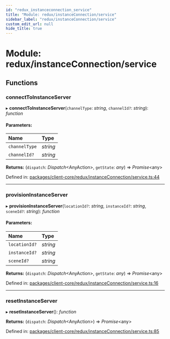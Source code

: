 ```yaml
---
id: "redux_instanceconnection_service"
title: "Module: redux/instanceConnection/service"
sidebar_label: "redux/instanceConnection/service"
custom_edit_url: null
hide_title: true
---
```


# Module: redux/instanceConnection/service

## Functions

### connectToInstanceServer

▸ **connectToInstanceServer**(`channelType`: *string*, `channelId?`: *string*): *function*

#### Parameters:

Name | Type |
:------ | :------ |
`channelType` | *string* |
`channelId?` | *string* |

**Returns:** (`dispatch`: *Dispatch*<AnyAction\>, `getState`: *any*) => *Promise*<any\>

Defined in: [packages/client-core/redux/instanceConnection/service.ts:44](https://github.com/xr3ngine/xr3ngine/blob/66a84a950/packages/client-core/redux/instanceConnection/service.ts#L44)

___

### provisionInstanceServer

▸ **provisionInstanceServer**(`locationId?`: *string*, `instanceId?`: *string*, `sceneId?`: *string*): *function*

#### Parameters:

Name | Type |
:------ | :------ |
`locationId?` | *string* |
`instanceId?` | *string* |
`sceneId?` | *string* |

**Returns:** (`dispatch`: *Dispatch*<AnyAction\>, `getState`: *any*) => *Promise*<any\>

Defined in: [packages/client-core/redux/instanceConnection/service.ts:16](https://github.com/xr3ngine/xr3ngine/blob/66a84a950/packages/client-core/redux/instanceConnection/service.ts#L16)

___

### resetInstanceServer

▸ **resetInstanceServer**(): *function*

**Returns:** (`dispatch`: *Dispatch*<AnyAction\>) => *Promise*<any\>

Defined in: [packages/client-core/redux/instanceConnection/service.ts:85](https://github.com/xr3ngine/xr3ngine/blob/66a84a950/packages/client-core/redux/instanceConnection/service.ts#L85)
